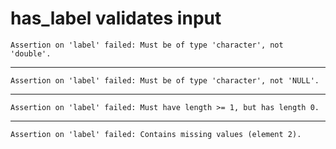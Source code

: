 # has_label validates input

    Assertion on 'label' failed: Must be of type 'character', not 'double'.

---

    Assertion on 'label' failed: Must be of type 'character', not 'NULL'.

---

    Assertion on 'label' failed: Must have length >= 1, but has length 0.

---

    Assertion on 'label' failed: Contains missing values (element 2).

